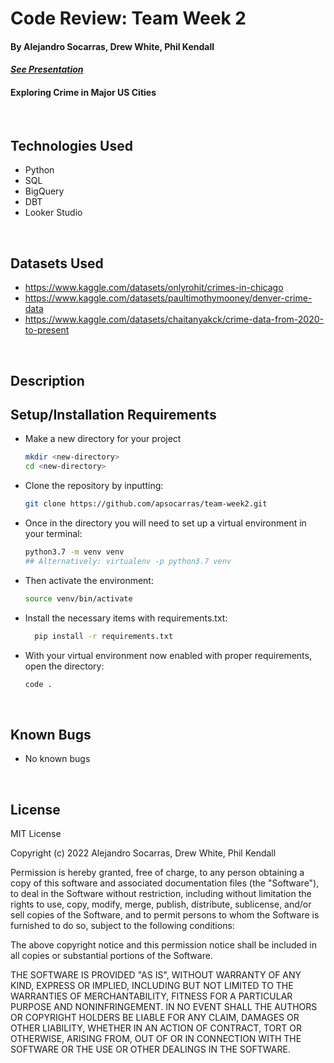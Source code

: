# Code Review: Team Week 2

#### By Alejandro Socarras, Drew White, Phil Kendall

#### _[See Presentation](https://datastudio.google.com/reporting/d14cea99-515b-40f4-a3da-bb06626ad1ad)_

####  Exploring Crime in Major US Cities

<br>

## Technologies Used

* Python
* SQL
* BigQuery
* DBT
* Looker Studio
  
</br>

## Datasets Used

* https://www.kaggle.com/datasets/onlyrohit/crimes-in-chicago
* https://www.kaggle.com/datasets/paultimothymooney/denver-crime-data
* https://www.kaggle.com/datasets/chaitanyakck/crime-data-from-2020-to-present

</br>

## Description


## Setup/Installation Requirements
* Make a new directory for your project
  ```bash
  mkdir <new-directory>
  cd <new-directory>
  ```
* Clone the repository by inputting: 
  ```bash
  git clone https://github.com/apsocarras/team-week2.git
  ```
* Once in the directory you will need to set up a virtual environment in your terminal:
  ```bash
  python3.7 -m venv venv
  ## Alternatively: virtualenv -p python3.7 venv
  ```
* Then activate the environment:
  ```bash
  source venv/bin/activate
  ```
* Install the necessary items with requirements.txt:
  ```bash
    pip install -r requirements.txt
  ```
* With your virtual environment now enabled with proper requirements, open the directory:
  ```bash
  code .
  ```
</br>

## Known Bugs

* No known bugs

<br>

## License

MIT License

Copyright (c) 2022 Alejandro Socarras, Drew White, Phil Kendall

Permission is hereby granted, free of charge, to any person obtaining a copy of this software and associated documentation files (the "Software"), to deal in the Software without restriction, including without limitation the rights to use, copy, modify, merge, publish, distribute, sublicense, and/or sell copies of the Software, and to permit persons to whom the Software is furnished to do so, subject to the following conditions:

The above copyright notice and this permission notice shall be included in all copies or substantial portions of the Software.

THE SOFTWARE IS PROVIDED "AS IS", WITHOUT WARRANTY OF ANY KIND, EXPRESS OR IMPLIED, INCLUDING BUT NOT LIMITED TO THE WARRANTIES OF MERCHANTABILITY, FITNESS FOR A PARTICULAR PURPOSE AND NONINFRINGEMENT. IN NO EVENT SHALL THE AUTHORS OR COPYRIGHT HOLDERS BE LIABLE FOR ANY CLAIM, DAMAGES OR OTHER LIABILITY, WHETHER IN AN ACTION OF CONTRACT, TORT OR OTHERWISE, ARISING FROM, OUT OF OR IN CONNECTION WITH THE SOFTWARE OR THE USE OR OTHER DEALINGS IN THE SOFTWARE.

</br>
